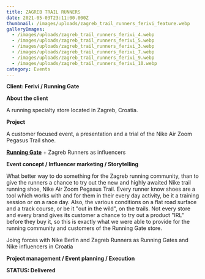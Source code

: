 ```yaml
---
title: ZAGREB TRAIL RUNNERS
date: 2021-05-03T23:11:00.000Z
thumbnail: /images/uploads/zagreb_trail_runners_ferivi_feature.webp
galleryImages:
  - /images/uploads/zagreb_trail_runners_ferivi_4.webp
  - /images/uploads/zagreb_trail_runners_ferivi_5.webp
  - /images/uploads/zagreb_trail_runners_ferivi_3.webp
  - /images/uploads/zagreb_trail_runners_ferivi_7.webp
  - /images/uploads/zagreb_trail_runners_ferivi_9.webp
  - /images/uploads/zagreb_trail_runners_ferivi_10.webp
category: Events
---
```

**Client: Ferivi / Running Gate**

**About the client**

A running specialty store located in Zagreb, Croatia.

**Project**

A customer focused event, a presentation and a trial of the Nike Air Zoom Pegasus Trail shoe. 

**[Running Gate](https://runninggate.hr)** + Zagreb Runners as influencers

**Event concept / Influencer marketing / Storytelling**

What better way to do something for the Zagreb running community, than to give the runners a chance to try out the new and highly awaited Nike trail running shoe, Nike Air Zoom Pegasus Trail. Every runner know shoes are a tool which works with and for them in their every day activity, be it a training session or on a race day. Also, the various conditions on a flat road surface and a track course, or be it "out in the wild", on the trails. Not every store and every brand gives its customer a chance to try out a product "IRL" before they buy it, so this is exactly what we were able to provide for the running community and customers of the Running Gate store. 

Joing forces with Nike Berlin and Zagreb Runners as Running Gates and Nike influencers in Croatia     

**Project management / Event planning / Execution**

**STATUS: Delivered**